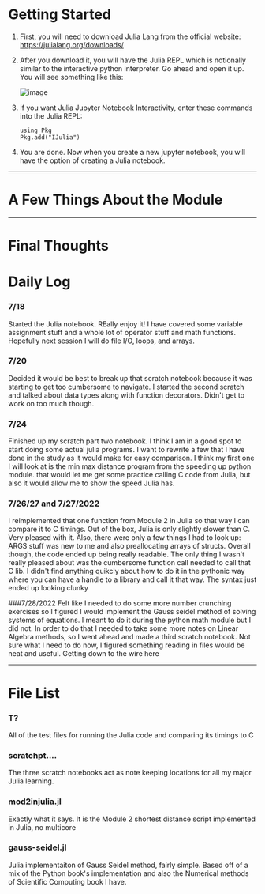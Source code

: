 
# Getting Started

1. First, you will need to download Julia Lang from the official website: https://julialang.org/downloads/
2. After you download it, you will have the Julia REPL which is notionally similar to the interactive python interpreter.
    Go ahead and open it up. You will see something like this:
    
    ![image](https://user-images.githubusercontent.com/58047574/179636398-d23912da-e297-41bf-ae81-ebbdddefc8c2.png)

3. If you want Julia Jupyter Notebook Interactivity, enter these commands into the Julia REPL:
    ```console 
    using Pkg
    Pkg.add("IJulia")
    ```

4. You are done. Now when you create a new jupyter notebook, you will have the option of creating a Julia notebook.

-----------------------------------------------------------------------------------------------------------------

# A Few Things About the Module
------------------------------------------------------------------------------------------------------------------

# Final Thoughts
# Daily Log
### 7/18
Started the Julia notebook. REally enjoy it! I have covered some variable assignment stuff and a whole lot of operator stuff
and math functions. Hopefully next session I will do file I/O, loops, and arrays.

### 7/20
Decided it would be best to break up that scratch notebook because it was starting to get too cumbersome to navigate. 
I started the second scratch and talked about data types along with function decorators. Didn't get to work on too much though.

### 7/24
Finished up my scratch part two notebook. I think I am in a good spot to start doing some
actual julia programs. I want to rewrite a few that I have done in the study as it would make for easy comparison.
I think my first one I will look at is the min max distance program from the speeding up python module. that would let me get some practice
calling C code from Julia, but also it would allow me to show the speed Julia has.

### 7/26/27 and 7/27/2022
I reimplemented that one function from Module 2 in Julia so that way I can compare it to C timings. Out of the box,
Julia is only slightly slower than C. Very pleased with it. Also, there were only a few things I had to look up:
ARGS stuff was new to me and also preallocating arrays of structs. Overall though, the code ended up being really readable. 
The only thing I wasn't really pleased about was the cumbersome function call needed to call that C lib. I didn't find anything
quikcly about how to do it in the pythonic way where you can have a handle to a library and call it that way. The syntax
just ended up looking clunky

###7/28/2022 
Felt like I needed to do some more number crunching exercises so I figured I would implement the Gauss seidel method of
solving systems of equations. I meant to do it during the python math module but I did not. In order to do that I needed to
take some more notes on Linear Algebra methods, so I went ahead and made a third scratch notebook. Not sure what I need to do now,
I figured something reading in files would be neat and useful. Getting down to the wire here


------------------------------------------------------------------------------------------------------------------

# File List
### T?
All of the test files for running the Julia code and comparing its timings to C

### scratchpt....
The three scratch notebooks act as note keeping locations for all my major Julia learning. 

### mod2injulia.jl
Exactly what it says. It is the Module 2 shortest distance script implemented in Julia, no multicore 

### gauss-seidel.jl
Julia implementaiton of Gauss Seidel method, fairly simple. Based off of a mix of the Python book's implementation
and also the Numerical methods of Scientific Computing  book I have.


